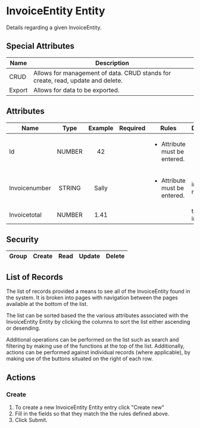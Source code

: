<!--
@bot-written

WARNING AND NOTICE
Any access, download, storage, and/or use of this source code is subject to the terms and conditions of the
Full Software Licence as accepted by you before being granted access to this source code and other materials,
the terms of which can be accessed on the Codebots website at https://codebots.com/full-software-licence. Any
commercial use in contravention of the terms of the Full Software Licence may be pursued by Codebots through
licence termination and further legal action, and be required to indemnify Codebots for any loss or damage,
including interest and costs. You are deemed to have accepted the terms of the Full Software Licence on any
access, download, storage, and/or use of this source code.

BOT WARNING
This file is bot-written.
Any changes out side of "protected regions" will be lost next time the bot makes any changes.
-->

# InvoiceEntity Entity

Details regarding a given InvoiceEntity.


## Special Attributes
| Name | Description |
| ---- | ---- |
| CRUD | Allows for management of data. CRUD stands for create, read, update and delete. |
| Export | Allows for data to be exported. |

## Attributes
| Name | Type | Example | Required | Rules | Description |
| ---- | :----: | :--------: | :-----: | ----- | ----- |
| Id | NUMBER | 42 | <i class="fa fa-check"> | <ul><li>Attribute must be entered.</li></ul> |  | 
| Invoicenumber | STRING | Sally | <i class="fa fa-check"> | <ul><li>Attribute must be entered.</li></ul> | invoice number | 
| Invoicetotal | NUMBER | 1.41 | <i class="fa fa-times"> | <ul></ul> | total of the invoice | 


## Security
| Group  | Create | Read | Update | Delete |
| ---- | :----: | :----:  | :----:  | :----:  |


## List of Records

The list of records provided a means to see all of the InvoiceEntity found in the system. It is broken into pages with navigation between the pages available at the bottom of the list.

The list can be sorted based the the various attributes associated with the InvoiceEntity Entity by clicking the columns to sort the list either ascending or desending.

Additional operations can be performed on the list such as search and filtering by making use of the functions at the top of the list. Additionally, actions can be performed against individual records (where applicable),
by making use of the buttons situated on the right of each row.

## Actions
### Create

1. To create a new InvoiceEntity Entity entry click "Create new"
2. Fill in the fields so that they match the the rules defined above.
3. Click Submit.